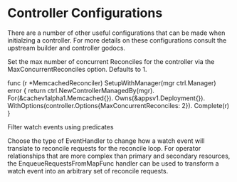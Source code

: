 <h1>Controller Configurations</h1>


There are a number of other useful configurations that can be made when initialzing a controller. For more details on these configurations consult the upstream builder and controller godocs.

Set the max number of concurrent Reconciles for the controller via the MaxConcurrentReconciles option. Defaults to 1.

func (r *MemcachedReconciler) SetupWithManager(mgr ctrl.Manager) error {
  return ctrl.NewControllerManagedBy(mgr).
    For(&cachev1alpha1.Memcached{}).
    Owns(&appsv1.Deployment{}).
    WithOptions(controller.Options{MaxConcurrentReconciles: 2}).
    Complete(r)
}

Filter watch events using predicates

Choose the type of EventHandler to change how a watch event will translate to reconcile requests for the reconcile loop. For operator relationships that are more complex than primary and secondary resources, the EnqueueRequestsFromMapFunc handler can be used to transform a watch event into an arbitrary set of reconcile requests.
